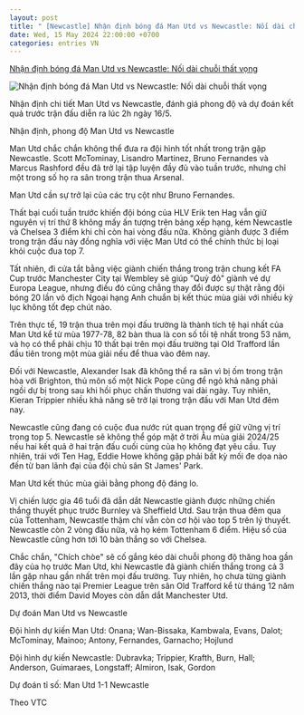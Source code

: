 ```yaml
---
layout: post
title: " [Newcastle] Nhận định bóng đá Man Utd vs Newcastle: Nối dài chuỗi thất vọng"
date: Wed, 15 May 2024 22:00:00 +0700
categories: entries VN
---
```

[Nhận định bóng đá Man Utd vs Newcastle: Nối dài chuỗi thất vọng](https://baoangiang.com.vn/nhan-dinh-bong-da-man-utd-vs-newcastle-noi-dai-chuoi-that-vong-a395479.html)

![Nhận định bóng đá Man Utd vs Newcastle: Nối dài chuỗi thất vọng](https://images.baoangiang.com.vn/image/news/2024/20240515/thumbnail/750x450/nhan-dinh-bong-da-ma_6320_1715757004.webp)

Nhận định chi tiết Man Utd vs Newcastle, đánh giá phong độ và dự đoán kết quả trước trận đấu diễn ra lúc 2h ngày 16/5.

Nhận định, phong độ Man Utd vs Newcastle

Man Utd chắc chắn không thể đưa ra đội hình tốt nhất trong trận gặp Newcastle. Scott McTominay, Lisandro Martinez, Bruno Fernandes và Marcus Rashford đều đã trở lại tập luyện đầy đủ vào tuần trước, nhưng chỉ một trong số họ ra sân trong trận thua Arsenal.

Man Utd cần sự trở lại của các trụ cột như Bruno Fernandes.

Thất bại cuối tuần trước khiến đội bóng của HLV Erik ten Hag vẫn giữ nguyên vị trí thứ 8 không mấy ấn tượng trên bảng xếp hạng, kém Newcastle và Chelsea 3 điểm khi chỉ còn hai vòng đấu nữa. Không giành được 3 điểm trong trận đấu này đồng nghĩa với việc Man Utd có thể chính thức bị loại khỏi cuộc đua top 7.

Tất nhiên, đi cửa tắt bằng việc giành chiến thắng trong trận chung kết FA Cup trước Manchester City tại Wembley sẽ giúp "Quỷ đỏ" giành vé dự Europa League, nhưng điều đó cũng chẳng thay đổi được sự thật rằng đội bóng 20 lần vô địch Ngoại hạng Anh chuẩn bị kết thúc mùa giải với nhiều kỷ lục không tốt đẹp chút nào.

Trên thực tế, 19 trận thua trên mọi đấu trường là thành tích tệ hại nhất của Man Utd kể từ mùa 1977-78, 82 bàn thua là con số tồi tệ nhất trong 53 năm, và họ có thể phải chịu 10 thất bại trên mọi đấu trường tại Old Trafford lần đầu tiên trong một mùa giải nếu để thua vào đêm nay.

Đối với Newcastle, Alexander Isak đã không thể ra sân vì bị ốm trong trận hòa với Brighton, thủ môn số một Nick Pope cũng để ngỏ khả năng phải ngồi dự bị trong sau khi hồi phục chấn thương vai dài ngày. Tuy nhiên, Kieran Trippier nhiều khả năng sẽ trở lại trong trận đấu với Man Utd đêm nay.

Newcastle cũng đang có cuộc đua nước rút quan trọng để giữ vững vị trí trong top 5. Newcastle sẽ không thể góp mặt ở trời Âu mùa giải 2024/25 nếu hai kết quả ở hai trận đấu cuối cùng của họ không đạt yêu cầu. Tuy nhiên, trái với Ten Hag, Eddie Howe không gặp phải bất kỳ mối đe dọa nào đến từ ban lãnh đại của đội chủ sân St James' Park.

Man Utd kết thúc mùa giải bằng phong độ đáng lo.

Vị chiến lược gia 46 tuổi đã dẫn dắt Newcastle giành được những chiến thắng thuyết phục trước Burnley và Sheffield Utd. Sau trận thua đêm qua của Tottenham, Newcastle thậm chí vẫn còn cơ hội vào top 5 trên lý thuyết. Newcastle còn 2 vòng đấu nữa, và họ kém Tottenham 6 điểm. Hiệu số của Newcastle cũng hơn tới 10 bàn thắng so với Chelsea.

Chắc chắn, "Chích chòe" sẽ cố gắng kéo dài chuỗi phong độ thăng hoa gần đây của họ trước Man Utd, khi Newcastle đã giành chiến thắng trong cả 3 lần gặp nhau gần nhất trên mọi đấu trường. Tuy nhiên, họ chưa từng giành chiến thắng nào tại Premier League trên sân Old Trafford kể từ tháng 12 năm 2013, thời điểm David Moyes còn dẫn dắt Manchester Utd.

Dự đoán Man Utd vs Newcastle

Đội hình dự kiến Man Utd: Onana; Wan-Bissaka, Kambwala, Evans, Dalot; McTominay, Mainoo; Antony, Fernandes, Garnacho; Hojlund

Đội hình dự kiến Newcastle: Dubravka; Trippier, Krafth, Burn, Hall; Anderson, Guimaraes, Longstaff; Almiron, Isak, Gordon

Dự đoán tỉ số: Man Utd 1-1 Newcastle

Theo VTC

